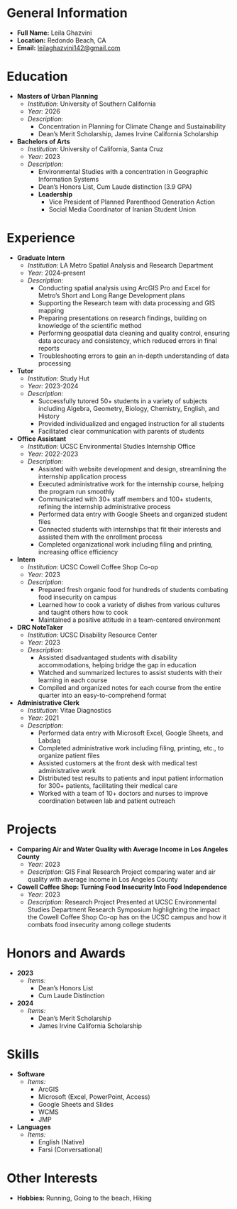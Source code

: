# General Information
- **Full Name:** Leila Ghazvini
- **Location:** Redondo Beach, CA
- **Email:** [leilaghazvini142@gmail.com](mailto:leilaghazvini142@gmail.com)

# Education
- **Masters of Urban Planning**
  - *Institution:* University of Southern California
  - *Year:* 2026
  - *Description:* 
    - Concentration in Planning for Climate Change and Sustainability
    - Dean’s Merit Scholarship, James Irvine California Scholarship
- **Bachelors of Arts**
  - *Institution:* University of California, Santa Cruz
  - *Year:* 2023
  - *Description:* 
    - Environmental Studies with a concentration in Geographic Information Systems
    - Dean’s Honors List, Cum Laude distinction (3.9 GPA)
    - **Leadership**
      - Vice President of Planned Parenthood Generation Action
      - Social Media Coordinator of Iranian Student Union

# Experience
- **Graduate Intern**
  - *Institution:* LA Metro Spatial Analysis and Research Department
  - *Year:* 2024-present
  - *Description:* 
    - Conducting spatial analysis using ArcGIS Pro and Excel for Metro’s Short and Long Range Development plans 
    - Supporting the Research team with data processing and GIS mapping
    - Preparing presentations on research findings, building on knowledge of the scientific method
    - Performing geospatial data cleaning and quality control, ensuring data accuracy and consistency, which reduced errors in final reports
    - Troubleshooting errors to gain an in-depth understanding of data processing
- **Tutor**
  - *Institution:* Study Hut
  - *Year:* 2023-2024
  - *Description:* 
    - Successfully tutored 50+ students in a variety of subjects including Algebra, Geometry, Biology, Chemistry, English, and History
    - Provided individualized and engaged instruction for all students
    - Facilitated clear communication with parents of students
- **Office Assistant**
  - *Institution:* UCSC Environmental Studies Internship Office 
  - *Year:* 2022-2023
  - *Description:* 
    - Assisted with website development and design, streamlining the internship application process
    - Executed administrative work for the internship course, helping the program run smoothly
    - Communicated with 30+ staff members and 100+ students, refining the internship administrative process
    - Performed data entry with Google Sheets and organized student files
    - Connected students with internships that fit their interests and assisted them with the enrollment process
    - Completed organizational work including filing and printing, increasing office efficiency
- **Intern**
  - *Institution:* UCSC Cowell Coffee Shop Co-op
  - *Year:* 2023
  - *Description:* 
    - Prepared fresh organic food for hundreds of students combating food insecurity on campus
    - Learned how to cook a variety of dishes from various cultures and taught others how to cook
    - Maintained a positive attitude in a team-centered environment
- **DRC NoteTaker**
  - *Institution:* UCSC Disability Resource Center
  - *Year:* 2023
  - *Description:* 
    - Assisted disadvantaged students with disability accommodations, helping bridge the gap in education
    - Watched and summarized lectures to assist students with their learning in each course
    - Compiled and organized notes for each course from the entire quarter into an easy-to-comprehend format
- **Administrative Clerk**
  - *Institution:* Vitae Diagnostics
  - *Year:* 2021
  - *Description:* 
    - Performed data entry with Microsoft Excel, Google Sheets, and Labdaq
    - Completed administrative work including filing, printing, etc., to organize patient files
    - Assisted customers at the front desk with medical test administrative work
    - Distributed test results to patients and input patient information for 300+ patients, facilitating their medical care
    - Worked with a team of 10+ doctors and nurses to improve coordination between lab and patient outreach 

# Projects
- **Comparing Air and Water Quality with Average Income in Los Angeles County**
  - *Year:* 2023
  - *Description:* GIS Final Research Project comparing water and air quality with average income in Los Angeles County
- **Cowell Coffee Shop: Turning Food Insecurity Into Food Independence**
  - *Year:* 2023
  - *Description:* Research Project Presented at UCSC Environmental Studies Department Research Symposium highlighting the impact the Cowell Coffee Shop Co-op has on the UCSC campus and how it combats food insecurity among college students

# Honors and Awards
- **2023**
  - *Items:*
    - Dean’s Honors List
    - Cum Laude Distinction
- **2024**
  - *Items:*
    - Dean’s Merit Scholarship
    - James Irvine California Scholarship

# Skills
- **Software**
  - *Items:*
    - ArcGIS
    - Microsoft (Excel, PowerPoint, Access)
    - Google Sheets and Slides
    - WCMS
    - JMP
- **Languages**
  - *Items:*
    - English (Native)
    - Farsi (Conversational)

# Other Interests
- **Hobbies:** Running, Going to the beach, Hiking

